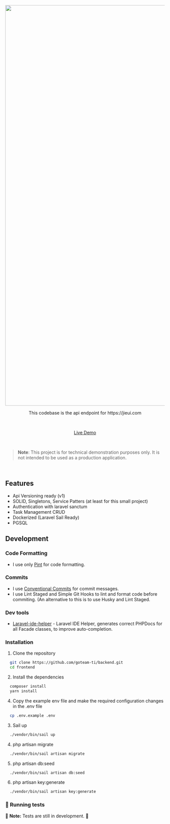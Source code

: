 <p align='center'>
<p align='center'>
  <img src='https://raw.githubusercontent.com/goteam-ti/frontend/main/public/og.png' alt='Redesign of GoTeam App' width='1260'/>
</p>

<p align='center'>
This codebase is the api endpoint for https://jieui.com
</p>

<br>

<p align='center'>
<a href="https://jieui.com">Live Demo</a>
</p>

<br>


> **Note**: This project is for technical demonstration purposes only. It is not intended to be used as a production application.


<br>


## Features

 - Api Versioning ready (v1)
 - SOLID, Singletons, Service Patters (at least for this small project)
 - Authentication with laravel sanctum
 - Task Management CRUD
 - Dockerized (Laravel Sail Ready)
 - PGSQL 

## Development

### Code Formatting

  - I use only [Pint](https://github.com/laravel/pint/) for code formatting.

### Commits

  - I use [Conventional Commits](https://www.conventionalcommits.org/en/v1.0.0/) for commit messages.
  - I use Lint Staged and Simple Git Hooks to lint and format code before commiting. (An alternative to this is to use Husky and Lint Staged.

### Dev tools

- [Laravel-ide-helper](https://github.com/barryvdh/laravel-ide-helper) - Laravel IDE Helper, generates correct PHPDocs for all Facade classes, to improve auto-completion.

### Installation

1. Clone the repository

```bash
  git clone https://github.com/goteam-ti/backend.git
  cd frontend
```

2. Install the dependencies

```bash
  composer install
  yarn install 
```

4. Copy the example env file and make the required configuration changes in the .env file

```bash
  cp .env.example .env
```

3. Sail up

```bash
  ./vendor/bin/sail up
```

4. php artisan migrate

```bash
  ./vendor/bin/sail artisan migrate
```

5. php artisan db:seed

```bash
  ./vendor/bin/sail artisan db:seed
```

6. php artisan key:generate

```bash
  ./vendor/bin/sail artisan key:generate
```

### 🧪 Running tests

🚧 **Note:** Tests are still in development. 🚧

